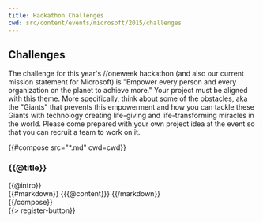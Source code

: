 ```yaml
---
title: Hackathon Challenges
cwd: src/content/events/microsoft/2015/challenges
---
```

## <i class="icon fa-flag"></i> Challenges

The challenge for this year&apos;s //oneweek hackathon (and also our current mission statement for Microsoft) is  &quot;Empower every person and every organization on the planet to achieve more.&quot; Your project must be aligned with this theme. More specifically, think about some of the obstacles, aka the &quot;Giants&quot; that prevents this empowerment and how you can tackle these Giants with technology creating life-giving and life-transforming miracles in the world. Please come prepared with your own project idea at the event so that you can recruit a team to work on it. 

{{#compose src="*.md" cwd=cwd}}
<div class="row">
  <div class="3u">
    <h3>{{@title}}</h3> 
  </div>
  <div class="9u challenge-description">
    <div class="expander intro">
      <span class="toggle-switch"></span>
      {{@intro}} 
    </div>
    <div class="content">
{{#markdown}}
{{{@content}}}
{{/markdown}}
    </div>
  </div>
</div>
{{/compose}}
<br/>
{{> register-button}}
